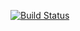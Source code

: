 [![Build Status](https://travis-ci.com/Mixmp29/Chess.svg?branch=travis)](https://travis-ci.com/Mixmp29/Chess)
